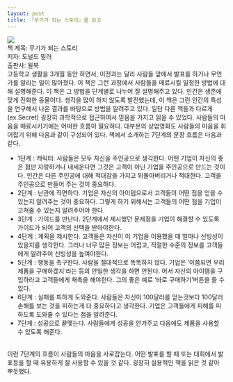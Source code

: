 ```yaml
---
layout: post
title: 『무기가 되는 스토리』를 읽고
---
```

<div class= "book-info">
    <img src="http://image.yes24.com/Goods/64616922/800x0" class="book-img"> 
    <br />책 제목: 무기가 되는 스토리
    <br />저자: 도널드 밀러 
    <br />출판사: 윌북
</div>
<span class="book-review">고등학교 생활을 3개월 동안 하면서, 이전과는 달리 사람들 앞에서 발표를 하거나 무언가를 알리는 일이 많아졌다. 이 책은 그런 과정에서 사람들을 매료시킬 일정한 방법에 대해 설명해준다. 이 책은 그 방법을 단계별로 나누어 잘 설명해주고 있다. 인간은 생존에 맞게 진화한 동물이다. 생각을 많이 하지 않도록 발전했는데, 이 책은 그런 인간의 특성을 연구해서 나온 결과를 바탕으로 방법을 알려주고 있다. 일단 다른 책들과 다르게(ex.Secret) 굉장히 과학적으로 접근하여서 믿음을 가지고 읽을 수 있었다. 사람들의 마음을 매료시키기에는 어떠한 흐름이 필요하다. 대부분의 상업영화도 사람들의 마음을 휘어잡기 위해 다음과 같이 구성되어 있다. 책에서 소개하는 7단계의 문장 흐름은 다음과 같다. 
<ul class="book-review">
    <li><span class="highlight-green">1단계</span> : 캐릭터. 사람들은 모두 자신을 주인공으로 생각한다. 어떤 기업이 자신의 좋은 점만 자랑하거나 내세운다면 그것은 고객이 아닌 기업을 주인공으로 만드는 것이다. 인간은 다른 주인공에 대해 적대감을 가지고 뒤돌아버리거나 적대한다. 고객을 주인공으로 만들어 주는 것이 중요하다. </li>
    <li><span class="highlight-green">2단계</span> : 난관에 직면하다. 기업은 자신의 아이템으로서 고객들이 어떤 점을 얻을 수 있는지 알려주는 것이 중요하다. 그렇게 하기 위해서는 고객들의 어떤 점을 기업이 고쳐줄 수 있는지 알려주어야 한다.</li> 
    <li><span class="highlight-green">3단계</span> : 가이드를 만난다. 2단계에서 제시했던 문제점을 기업이 해결할 수 있도록 가이드가 되어 고객의 선택을 받아야한다.</li>
    <li><span class="highlight-green">4단계</span> : 계획을 제시한다. 고객들은 자신이 이 기업을 이용했을 때 얼마나 신빙성이 있을지를 생각한다. 그러나 너무 많은 정보는 어렵고, 적절한 수준의 정보를 고객들에게 알려주어 신빙성을 높여야한다. </li>
    <li><span class="highlight-green">5단계</span> : 행동을 촉구한다. 사람을 절대적으로 똑똑하지 않다. 기업은 ‘이쯤되면 우리 제품을 구매하겠지’라는 등의 안일한 생각을 하면 안된다. 어서 자신의 아이템을 구입하라고 고객들에게 재촉을 해야한다. 그의 좋은 예로 ‘바로 구매하기’버튼을 들 수 있다. </li>
    <li><span class="highlight-green">6단계</span> : 실패를 피하게 도와준다. 사람들은 자신이 100달러를 얻는것보다 100달러 손해를 보는 것을 피하는게 더 중요하다고 생각한다. 기업은 고객들에게 피해를 피하도록 도와줄 수 있다는 점을 알려준다. </li>
    <li><span class="highlight-green">7단계</span> : 성공으로 끝맺는다. 사람들에게 성공을 안겨주고 다음에도 제품을 사용할 수 있도록 해준다.</li>  
    <br />
</ul>
<span class = "highlight-yellow book-review">이런 7단계의 흐름이 사람들의 마음을 사로잡는다. 어떤 발표를 할 때 또는 대회에서 발표등을 할 때 유용하게 잘 사용할 수 있을 것 같다. 굉장히 실용적인 책을 읽은 것 같아 뿌듯했다.</span>

